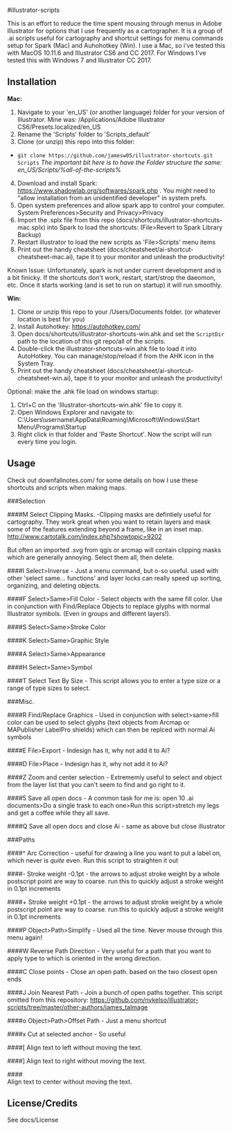 #illustrator-scripts

This is an effort to reduce the time spent mousing through menus in Adobe Illustrator for options that I use frequently as a cartographer. It is a group of .ai scripts useful for cartography and shortcut settings for menu commands setup for Spark (Mac) and Auhohotkey (Win). I use a Mac, so i've tested this with MacOS 10.11.6 and Illustrator CS6 and CC 2017. For Windows I've tested this with Windows 7 and Illustrator CC 2017.

## Installation

**Mac:**

1. Navigate to your 'en_US' (or another language) folder for your version of Illustrator. Mine was: /Applications/Adobe Illustrator CS6/Presets.localized/en_US
2. Rename the 'Scripts' folder to 'Scripts_default' 
3. Clone (or unzip) this repo into this folder: 
  * `git clone https://github.com/jamesw05/illustrator-shortcuts.git Scripts`
  *The important bit here is to have the Folder structure the same: en_US/Scripts/%all-of-the-scripts%*
4. Download and install Spark: https://www.shadowlab.org/softwares/spark.php . You might need to "allow installation from an unidentified developer" in system prefs.
5. Open system preferences and allow spark app to control your computer. System Preferences>Security and Privacy>Privacy
6. Import the .splx file from this repo (docs/shortcuts/illustrator-shortcuts-mac.splx) into Spark to load the shortcuts: (File>Revert to Spark Library Backup) 
7. Restart illustrator to load the new scripts as 'File>Scripts' menu items
8. Print out the handy cheatsheet (docs/cheatsheet/ai-shortcut-cheatsheet-mac.ai), tape it to your monitor and unleash the productivity! 

Known Issue: Unfortunately, spark is not under current development and is a bit finicky. If the shortcuts don't work, restart, start/strop the daeomon, etc. Once it starts working (and is set to run on startup) it will run smoothly. 

**Win:**

1. Clone or unzip this repo to your /Users/Documents folder. (or whatever location is best for you)
2. Install Autohotkey: https://autohotkey.com/
3. Open docs/shortcuts/illustrator-shortcuts-win.ahk and set the `ScriptDir` path to the location of this git repo/all of the scripts.
4. Double-click the illustrator-shortcuts-win.ahk file to load it into AutoHotkey. You can manage/stop/reload if from the AHK icon in the System Tray.
5. Print out the handy cheatsheet (docs/cheatsheet/ai-shortcut-cheatsheet-win.ai), tape it to your monitor and unleash the productivity! 

Optional: make the .ahk file load on windows startup:
1. Ctrl+C on the 'Illustrator-shortcuts-win.ahk' file to copy it.
2. Open Windows Explorer and navigate to: C:\Users\username\AppData\Roaming\Microsoft\Windows\Start Menu\Programs\Startup
3. Right click in that folder and 'Paste Shortcut'. Now the script will run every time you login. 

## Usage

Check out downfallnotes.com/ for some details on how I use these shortcuts and scripts when making maps.

###Selection

####M
Select Clipping Masks. -Clipping masks are defintiely useful for cartography. They work great when you want to retain layers and mask some of the features extending beyond a frame, like in an inset map. http://www.cartotalk.com/index.php?showtopic=9202

But often an imported .svg from qgis or arcmap will contain clipping masks which are generally annoying. Select them all, then delete. 

####I
Select>Inverse - Just a menu command, but o-so useful. used with other 'select same... functions' and layer locks can really speed up sorting, organizing, and deleting objects.

####F
Select>Same>Fill Color - Select objects with the same fill color. Use in conjunction with Find/Replace Objects to replace glyphs with normal Illustrator symbols. (Even in groups and different layers!).

####S
Select>Same>Stroke Color

####K
Select>Same>Graphic Style

####A
Select>Same>Appearance

####H
Select>Same>Symbol

####T
Select Text By Size - This script allows you to enter a type size or a range of type sizes to select.

###Misc.

####R
Find/Replace Graphics - Used in conjunction with select>same>fill color can be used to select glyphs (text objects from Arcmap or MAPublisher LabelPro shields) which can then be replced with normal Ai symbols

####E
File>Export - Indesign has it, why not add it to Ai?

####D
File>Place - Indesign has it, why not add it to Ai?

####Z
Zoom and center selection - Extrememly useful to select and object from the layer list that you can't seem to find and go right to it.

####5
Save all open docs - A common task for me is: open 10 .ai documents>Do a single trask to each one>Run this script>stretch my legs and get a coffee while they all save.

####Q
Save all open docs and close Ai - same as above but close illustrator

###Paths

####^
Arc Correction - useful for drawing a line you want to put a label on, which never is *quite* even. Run this script to straighten it out

####-
Stroke weight -0.1pt - the arrows to adjust stroke weight by a whole postscript point are way to coarse. run this to quickly adjust a stroke weight in 0.1pt increments

####+
Stroke weight +0.1pt - the arrows to adjust stroke weight by a whole postscript point are way to coarse. run this to quickly adjust a stroke weight in 0.1pt increments

####P
Object>Path>Simplify - Used all the time. Never mouse through this menu again!

####W
Reverse Path Direction - Very useful for a path that you want to apply type to which is oriented in the wrong direction. 

####C
Close points - Close an open path. based on the two closest open ends

####J
Join Nearest Path - Join a bunch of open paths together. This script omitted from this repository: https://github.com/nvkelso/illustrator-scripts/tree/master/other-authors/james_talmage

####o
Object>Path>Offset Path - Just a menu shortcut

####x
Cut at selected anchor - So useful

####[
Align text to left without moving the text.

####]
Align text to right without moving the text.

####\
Align text to center without moving the text.

## License/Credits
See docs/License
